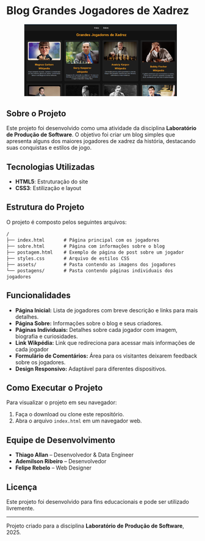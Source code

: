 # Blog Grandes Jogadores de Xadrez
<div align="center"> <img src="./assets/interface_blog.png" alt=" Interface do blogue" width="400" style="margin-right: 10px;"/> </div>

## Sobre o Projeto
Este projeto foi desenvolvido como uma atividade da disciplina **Laboratório de Produção de Software**. O objetivo foi criar um blog simples que apresenta alguns dos maiores jogadores de xadrez da história, destacando suas conquistas e estilos de jogo.

## Tecnologias Utilizadas
- **HTML5**: Estruturação do site
- **CSS3**: Estilização e layout

## Estrutura do Projeto
O projeto é composto pelos seguintes arquivos:

```
/
├── index.html       # Página principal com os jogadores
├── sobre.html       # Página com informações sobre o blog
├── postagem.html    # Exemplo de página de post sobre um jogador
├── styles.css       # Arquivo de estilos CSS
├── assets/          # Pasta contendo as imagens dos jogadores
└── postagens/       # Pasta contendo páginas individuais dos jogadores
```

## Funcionalidades
- **Página Inicial:** Lista de jogadores com breve descrição e links para mais detalhes.
- **Página Sobre:** Informações sobre o blog e seus criadores.
- **Páginas Individuais:** Detalhes sobre cada jogador com imagem, biografia e curiosidades.
- **Link Wikpédia:** Link que redireciona para acessar mais informações de cada jogador
- **Formulário de Comentários:** Área para os visitantes deixarem feedback sobre os jogadores.
- **Design Responsivo:** Adaptável para diferentes dispositivos.

## Como Executar o Projeto
Para visualizar o projeto em seu navegador:
1. Faça o download ou clone este repositório.
2. Abra o arquivo `index.html` em um navegador web.

## Equipe de Desenvolvimento
- **Thiago Allan** – Desenvolvedor & Data Engineer
- **Ademilson Ribeiro** – Desenvolvedor
- **Felipe Rebelo** – Web Designer

## Licença
Este projeto foi desenvolvido para fins educacionais e pode ser utilizado livremente.

---
Projeto criado para a disciplina **Laboratório de Produção de Software**, 2025.

